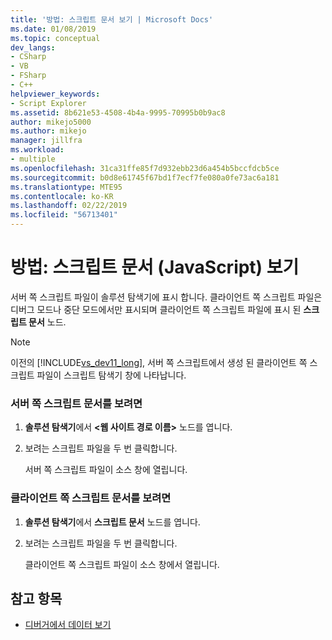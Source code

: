 ```yaml
---
title: '방법: 스크립트 문서 보기 | Microsoft Docs'
ms.date: 01/08/2019
ms.topic: conceptual
dev_langs:
- CSharp
- VB
- FSharp
- C++
helpviewer_keywords:
- Script Explorer
ms.assetid: 8b621e53-4508-4b4a-9995-70995b0b9ac8
author: mikejo5000
ms.author: mikejo
manager: jillfra
ms.workload:
- multiple
ms.openlocfilehash: 31ca31ffe85f7d932ebb23d6a454b5bccfdcb5ce
ms.sourcegitcommit: b0d8e61745f67bd1f7ecf7fe080a0fe73ac6a181
ms.translationtype: MTE95
ms.contentlocale: ko-KR
ms.lasthandoff: 02/22/2019
ms.locfileid: "56713401"
---
```

# <a name="how-to-view-script-documents-javascript"></a>방법: 스크립트 문서 (JavaScript) 보기

서버 쪽 스크립트 파일이 솔루션 탐색기에 표시 합니다. 클라이언트 쪽 스크립트 파일은 디버그 모드나 중단 모드에서만 표시되며 클라이언트 쪽 스크립트 파일에 표시 된 **스크립트 문서** 노드.

> [!NOTE]
> 이전의 [!INCLUDE[vs_dev11_long](../data-tools/includes/vs_dev11_long_md.md)], 서버 쪽 스크립트에서 생성 된 클라이언트 쪽 스크립트 파일이 스크립트 탐색기 창에 나타납니다.

### <a name="to-view-a-server-side-script-document"></a>서버 쪽 스크립트 문서를 보려면

1.  **솔루션 탐색기**에서 **\<웹 사이트 경로 이름>** 노드를 엽니다.

2.  보려는 스크립트 파일을 두 번 클릭합니다.

     서버 쪽 스크립트 파일이 소스 창에 열립니다.

### <a name="to-view-a-client-side-script-document"></a>클라이언트 쪽 스크립트 문서를 보려면

1.  **솔루션 탐색기**에서 **스크립트 문서** 노드를 엽니다.

2.  보려는 스크립트 파일을 두 번 클릭합니다.

     클라이언트 쪽 스크립트 파일이 소스 창에서 열립니다.

## <a name="see-also"></a>참고 항목
- [디버거에서 데이터 보기](../debugger/viewing-data-in-the-debugger.md)